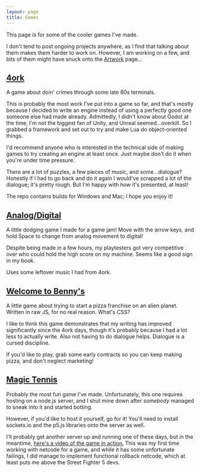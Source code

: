 ```yaml
---
layout: page
title: Games
---
```


This page is for some of the cooler games I've made. 

I don't tend to post ongoing projects anywhere, as I find that talking about them makes them harder to work on. However, I am working on a few, and bits of them might have snuck onto the [Artwork](/artwork) page...

## [4ork](https://github.com/Singularity3/fork_game)

A game about doin' crimes through some late 80s terminals.

This is probably the most work I've put into a game so far, and that's mostly because I decided to write an engine instead of using a perfectly good one someone else had made already. Admittedly, I didn't know about Godot at the time, I'm not the biggest fan of Unity, and Unreal seemed...overkill. So I grabbed a framework and set out to try and make Lua do object-oriented things.

I'd recommend anyone who is interested in the technical side of making games to try creating an engine at least once. Just maybe don't do it when you're under time pressure.

There are a lot of puzzles, a few pieces of music, and some...dialogue? Honestly if I had to go back and do it again I would've scrapped a lot of the dialogue; it's pretty rough. But I'm happy with how it's presented, at least!

The repo contains builds for Windows and Mac; I hope you enjoy it!

## [Analog/Digital](https://singularity3.itch.io/analogdigital)

A little dodging game I made for a game jam! Move with the arrow keys, and hold Space to change from analog movement to digital!

Despite being made in a few hours, my playtesters got very competitive over who could hold the high score on my machine. Seems like a good sign in my book.

Uses some leftover music I had from 4ork.

## [Welcome to Benny's](/public/wtb)

A little game about trying to start a pizza franchise on an alien planet. Written in raw JS, for no real reason. What's CSS?

I like to think this game demonstrates that my writing has improved significantly since the 4ork days, though it's probably because I had a lot less to actually write. Also not having to do dialogue helps. Dialogue is a cursed discipline.

If you'd like to play, grab some early contracts so you can keep making pizza, and don't neglect marketing!

## [Magic Tennis](https://github.com/Singularity3/magic-tennis-multiplayer)

Probably the most fun game I've made. Unfortunately, this one requires hosting on a node.js server, and I shut mine down after *somebody* managed to sneak into it and started botting. 

However, if you'd like to host it yourself, go for it! You'll need to install sockets.io and the p5.js libraries onto the server as well.

I'll probably get another server up and running one of these days, but in the meantime, [here's a video of the game in action.](https://www.youtube.com/watch?v=4mEH2Kqu-N8) This was my first time working with netcode for a game, and while it has some unfortunate failings, I did manage to implement functional rollback netcode, which at least puts me above the Street Fighter 5 devs.